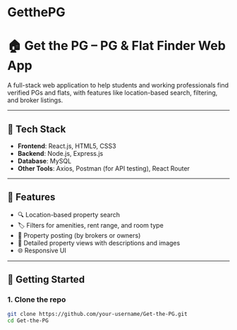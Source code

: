 # GetthePG
# 🏠 Get the PG – PG & Flat Finder Web App

A full-stack web application to help students and working professionals find verified PGs and flats, with features like location-based search, filtering, and broker listings.

---

## 🔧 Tech Stack

- **Frontend**: React.js, HTML5, CSS3
- **Backend**: Node.js, Express.js
- **Database**: MySQL
- **Other Tools**: Axios, Postman (for API testing), React Router

---

## 📸 Features

- 🔍 Location-based property search
- 🏷️ Filters for amenities, rent range, and room type
- 📝 Property posting (by brokers or owners)
- 📄 Detailed property views with descriptions and images
- 🌐 Responsive UI

---

## 🚀 Getting Started

### 1. Clone the repo
```bash
git clone https://github.com/your-username/Get-the-PG.git
cd Get-the-PG
